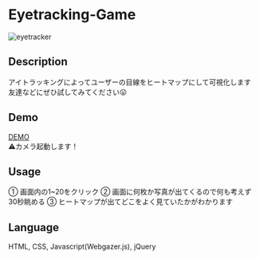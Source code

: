 # Eyetracking-Game

![eyetracker](https://user-images.githubusercontent.com/33841025/39552219-4003d498-4ea3-11e8-8970-52a16aa54946.gif)


## Description
アイトラッキングによってユーザーの目線をヒートマップにして可視化します
友達などにぜひ試してみてください:stuck_out_tongue:

## Demo

[DEMO](https://yamashita-ksk.sakura.ne.jp/webgazer/webgazer.html)  
:warning:カメラ起動します！


## Usage

① 画面内の1~20をクリック
② 画面に何枚か写真が出てくるので何も考えず30秒眺める
③ ヒートマップが出てどこをよく見ていたかがわかります
  

## Language

HTML, CSS, Javascript(Webgazer.js), jQuery
